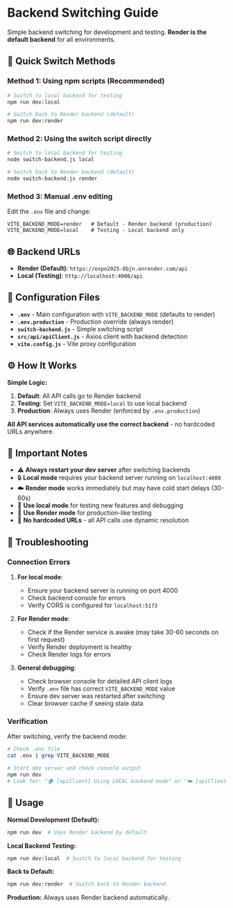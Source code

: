 # Backend Switching Guide

Simple backend switching for development and testing. **Render is the default backend** for all environments.

## 🚀 Quick Switch Methods

### Method 1: Using npm scripts (Recommended)
```bash
# Switch to local backend for testing
npm run dev:local

# Switch back to Render backend (default)
npm run dev:render
```

### Method 2: Using the switch script directly
```bash
# Switch to local backend for testing
node switch-backend.js local

# Switch back to Render backend (default)
node switch-backend.js render
```

### Method 3: Manual .env editing
Edit the `.env` file and change:
```env
VITE_BACKEND_MODE=render   # Default - Render backend (production)
VITE_BACKEND_MODE=local    # Testing - Local backend only
```

## 🌐 Backend URLs

- **Render (Default)**: `https://expo2025-8bjn.onrender.com/api`
- **Local (Testing)**: `http://localhost:4000/api`

## 📁 Configuration Files

- **`.env`** - Main configuration with `VITE_BACKEND_MODE` (defaults to render)
- **`.env.production`** - Production override (always render)
- **`switch-backend.js`** - Simple switching script
- **`src/api/apiClient.js`** - Axios client with backend detection
- **`vite.config.js`** - Vite proxy configuration

## ⚙️ How It Works

**Simple Logic:**
1. **Default**: All API calls go to Render backend
2. **Testing**: Set `VITE_BACKEND_MODE=local` to use local backend
3. **Production**: Always uses Render (enforced by `.env.production`)

**All API services automatically use the correct backend** - no hardcoded URLs anywhere.

## 📝 Important Notes

- ⚠️ **Always restart your dev server** after switching backends
- 🔒 **Local mode** requires your backend server running on `localhost:4000`
- ☁️ **Render mode** works immediately but may have cold start delays (30-60s)
- 🧪 **Use local mode** for testing new features and debugging
- 🚀 **Use Render mode** for production-like testing
- 🔄 **No hardcoded URLs** - all API calls use dynamic resolution

## 🔧 Troubleshooting

### Connection Errors

1. **For local mode**: 
   - Ensure your backend server is running on port 4000
   - Check backend console for errors
   - Verify CORS is configured for `localhost:5173`

2. **For Render mode**: 
   - Check if the Render service is awake (may take 30-60 seconds on first request)
   - Verify Render deployment is healthy
   - Check Render logs for errors

3. **General debugging**:
   - Check browser console for detailed API client logs
   - Verify `.env` file has correct `VITE_BACKEND_MODE` value
   - Ensure dev server was restarted after switching
   - Clear browser cache if seeing stale data

### Verification

After switching, verify the backend mode:
```bash
# Check .env file
cat .env | grep VITE_BACKEND_MODE

# Start dev server and check console output
npm run dev
# Look for: "🏠 [apiClient] Using LOCAL backend mode" or "☁️ [apiClient] Using RENDER backend mode"
```

## 🎯 Usage

**Normal Development (Default):**
```bash
npm run dev  # Uses Render backend by default
```

**Local Backend Testing:**
```bash
npm run dev:local  # Switch to local backend for testing
```

**Back to Default:**
```bash
npm run dev:render  # Switch back to Render backend
```

**Production:** Always uses Render backend automatically.
